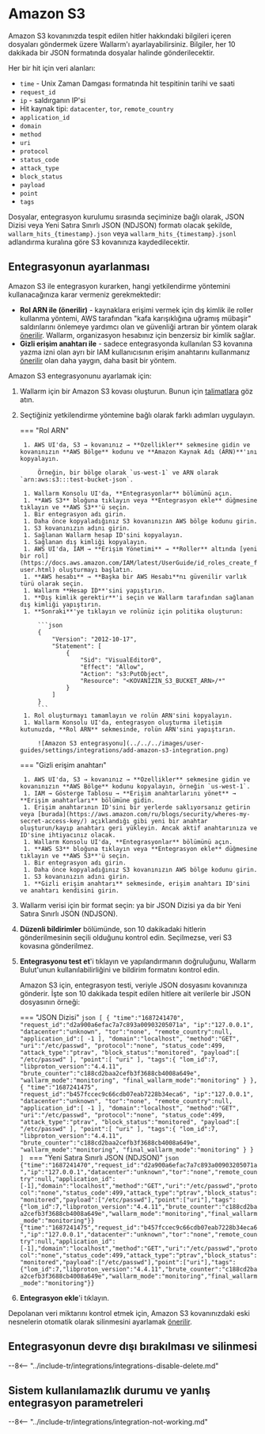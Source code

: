 # Amazon S3

Amazon S3 kovanınızda tespit edilen hitler hakkındaki bilgileri içeren dosyaları göndermek üzere Wallarm'ı ayarlayabilirsiniz. Bilgiler, her 10 dakikada bir JSON formatında dosyalar halinde gönderilecektir.

Her bir hit için veri alanları:

* `time` - Unix Zaman Damgası formatında hit tespitinin tarihi ve saati
* `request_id`
* `ip` - saldırganın IP'si
* Hit kaynak tipi: `datacenter`, `tor`, `remote_country`
* `application_id`
* `domain`
* `method`
* `uri`
* `protocol`
* `status_code`
* `attack_type`
* `block_status`
* `payload` 
* `point`
* `tags`

Dosyalar, entegrasyon kurulumu sırasında seçiminize bağlı olarak, JSON Dizisi veya Yeni Satıra Sınırlı JSON (NDJSON) formatı olacak şekilde, `wallarm_hits_{timestamp}.json` veya `wallarm_hits_{timestamp}.jsonl` adlandırma kuralına göre S3 kovanınıza kaydedilecektir.

## Entegrasyonun ayarlanması

Amazon S3 ile entegrasyon kurarken, hangi yetkilendirme yöntemini kullanacağınıza karar vermeniz gerekmektedir:

* **Rol ARN ile (önerilir)** - kaynaklara erişimi vermek için dış kimlik ile roller kullanma yöntemi, AWS tarafından "kafa karışıklığına uğramış mübaşir" saldırılarını önlemeye yardımcı olan ve güvenliği artıran bir yöntem olarak [önerilir](https://docs.aws.amazon.com/IAM/latest/UserGuide/id_roles_create_for-user_externalid.html?icmpid=docs_iam_console). Wallarm, organizasyon hesabınız için benzersiz bir kimlik sağlar.
* **Gizli erişim anahtarı ile** - sadece entegrasyonda kullanılan S3 kovanına yazma izni olan ayrı bir IAM kullanıcısının erişim anahtarını kullanmanız [önerilir](https://docs.aws.amazon.com/powershell/latest/userguide/pstools-appendix-sign-up.html) olan daha yaygın, daha basit bir yöntem.

Amazon S3 entegrasyonunu ayarlamak için:

1. Wallarm için bir Amazon S3 kovası oluşturun. Bunun için [talimatlara](https://docs.aws.amazon.com/AmazonS3/latest/userguide/GetStartedWithS3.html) göz atın.
1. Seçtiğiniz yetkilendirme yöntemine bağlı olarak farklı adımları uygulayın.

    === "Rol ARN"

        1. AWS UI'da, S3 → kovanınız → **Özellikler** sekmesine gidin ve kovanınızın **AWS Bölge** kodunu ve **Amazon Kaynak Adı (ARN)**'ını kopyalayın.

            Örneğin, bir bölge olarak `us-west-1` ve ARN olarak `arn:aws:s3:::test-bucket-json`.

        1. Wallarm Konsolu UI'da, **Entegrasyonlar** bölümünü açın.
        1. **AWS S3** bloğuna tıklayın veya **Entegrasyon ekle** düğmesine tıklayın ve **AWS S3**'ü seçin.
        1. Bir entegrasyon adı girin.
        1. Daha önce kopyaladığınız S3 kovanınızın AWS bölge kodunu girin.
        1. S3 kovanınızın adını girin.
        1. Sağlanan Wallarm hesap ID'sini kopyalayın.
        1. Sağlanan dış kimliği kopyalayın.
        1. AWS UI'da, IAM → **Erişim Yönetimi** → **Roller** altında [yeni bir rol](https://docs.aws.amazon.com/IAM/latest/UserGuide/id_roles_create_for-user.html) oluşturmayı başlatın.
        1. **AWS hesabı** → **Başka bir AWS Hesabı**nı güvenilir varlık türü olarak seçin.
        1. Wallarm **Hesap ID**'sini yapıştırın.
        1. **Dış kimlik gerektir**'i seçin ve Wallarm tarafından sağlanan dış kimliği yapıştırın.
        1. **Sonraki**'ye tıklayın ve rolünüz için politika oluşturun:

            ```json
            {
                "Version": "2012-10-17",
                "Statement": [
                    {
                        "Sid": "VisualEditor0",
                        "Effect": "Allow",
                        "Action": "s3:PutObject",
                        "Resource": "<KOVANIZIN_S3_BUCKET_ARN>/*"
                    }
                ]
            }
            ```
        1. Rol oluşturmayı tamamlayın ve rolün ARN'sini kopyalayın.
        1. Wallarm Konsolu UI'da, entegrasyon oluşturma iletişim kutunuzda, **Rol ARN** sekmesinde, rolün ARN'sini yapıştırın.

            ![Amazon S3 entegrasyonu](../../../images/user-guides/settings/integrations/add-amazon-s3-integration.png)

    === "Gizli erişim anahtarı"

        1. AWS UI'da, S3 → kovanınız → **Özellikler** sekmesine gidin ve kovanınızın **AWS Bölge** kodunu kopyalayın, örneğin `us-west-1`.
        1. IAM → Gösterge Tablosu → **Erişim anahtarlarını yönet** → **Erişim anahtarları** bölümüne gidin.
        1. Erişim anahtarının ID'sini bir yerlerde saklıyorsanız getirin veya [burada](https://aws.amazon.com/ru/blogs/security/wheres-my-secret-access-key/) açıklandığı gibi yeni bir anahtar oluşturun/kayıp anahtarı geri yükleyin. Ancak aktif anahtarınıza ve ID'sine ihtiyacınız olacak.
        1. Wallarm Konsolu UI'da, **Entegrasyonlar** bölümünü açın.
        1. **AWS S3** bloğuna tıklayın veya **Entegrasyon ekle** düğmesine tıklayın ve **AWS S3**'ü seçin.
        1. Bir entegrasyon adı girin.
        1. Daha önce kopyaladığınız S3 kovanınızın AWS bölge kodunu girin.
        1. S3 kovanınızın adını girin.
        1. **Gizli erişim anahtarı** sekmesinde, erişim anahtarı ID'sini ve anahtarı kendisini girin.

1. Wallarm verisi için bir format seçin: ya bir JSON Dizisi ya da bir Yeni Satıra Sınırlı JSON (NDJSON).
1. **Düzenli bildirimler** bölümünde, son 10 dakikadaki hitlerin gönderilmesinin seçili olduğunu kontrol edin. Seçilmezse, veri S3 kovasına gönderilmez.
1. **Entegrasyonu test et**'i tıklayın ve yapılandırmanın doğruluğunu, Wallarm Bulut'unun kullanılabilirliğini ve bildirim formatını kontrol edin.

    Amazon S3 için, entegrasyon testi, veriyle JSON dosyasını kovanınıza gönderir. İşte son 10 dakikada tespit edilen hitlere ait verilerle bir JSON dosyasının örneği:

    === "JSON Dizisi"
        ```json
        [
        {
            "time":"1687241470",
            "request_id":"d2a900a6efac7a7c893a00903205071a",
            "ip":"127.0.0.1",
            "datacenter":"unknown",
            "tor":"none",
            "remote_country":null,
            "application_id":[
                -1
            ],
            "domain":"localhost",
            "method":"GET",
            "uri":"/etc/passwd",
            "protocol":"none",
            "status_code":499,
            "attack_type":"ptrav",
            "block_status":"monitored",
            "payload":[
                "/etc/passwd"
            ],
            "point":[
                "uri"
            ],
            "tags":{
                "lom_id":7,
                "libproton_version":"4.4.11",
                "brute_counter":"c188cd2baa2cefb3f3688cb4008a649e",
                "wallarm_mode":"monitoring",
                "final_wallarm_mode":"monitoring"
            }
        },
        {
            "time":"1687241475",
            "request_id":"b457fccec9c66cdb07eab7228b34eca6",
            "ip":"127.0.0.1",
            "datacenter":"unknown",
            "tor":"none",
            "remote_country":null,
            "application_id":[
                -1
            ],
            "domain":"localhost",
            "method":"GET",
            "uri":"/etc/passwd",
            "protocol":"none",
            "status_code":499,
            "attack_type":"ptrav",
            "block_status":"monitored",
            "payload":[
                "/etc/passwd"
            ],
            "point":[
                "uri"
            ],
            "tags":{
                "lom_id":7,
                "libproton_version":"4.4.11",
                "brute_counter":"c188cd2baa2cefb3f3688cb4008a649e",
                "wallarm_mode":"monitoring",
                "final_wallarm_mode":"monitoring"
            }
        }
        ]
        ```
    === "Yeni Satıra Sınırlı JSON (NDJSON)"
        ```json
        {"time":"1687241470","request_id":"d2a900a6efac7a7c893a00903205071a","ip":"127.0.0.1","datacenter":"unknown","tor":"none","remote_country":null,"application_id":[-1],"domain":"localhost","method":"GET","uri":"/etc/passwd","protocol":"none","status_code":499,"attack_type":"ptrav","block_status":"monitored","payload":["/etc/passwd"],"point":["uri"],"tags":{"lom_id":7,"libproton_version":"4.4.11","brute_counter":"c188cd2baa2cefb3f3688cb4008a649e","wallarm_mode":"monitoring","final_wallarm_mode":"monitoring"}}
        {"time":"1687241475","request_id":"b457fccec9c66cdb07eab7228b34eca6","ip":"127.0.0.1","datacenter":"unknown","tor":"none","remote_country":null,"application_id":[-1],"domain":"localhost","method":"GET","uri":"/etc/passwd","protocol":"none","status_code":499,"attack_type":"ptrav","block_status":"monitored","payload":["/etc/passwd"],"point":["uri"],"tags":{"lom_id":7,"libproton_version":"4.4.11","brute_counter":"c188cd2baa2cefb3f3688cb4008a649e","wallarm_mode":"monitoring","final_wallarm_mode":"monitoring"}}
        ```
1. **Entegrasyon ekle**'i tıklayın.

Depolanan veri miktarını kontrol etmek için, Amazon S3 kovanınızdaki eski nesnelerin otomatik olarak silinmesini ayarlamak [önerilir](https://docs.aws.amazon.com/AmazonS3/latest/userguide/object-lifecycle-mgmt.html).

## Entegrasyonun devre dışı bırakılması ve silinmesi

--8<-- "../include-tr/integrations/integrations-disable-delete.md"

## Sistem kullanılamazlık durumu ve yanlış entegrasyon parametreleri

--8<-- "../include-tr/integrations/integration-not-working.md"